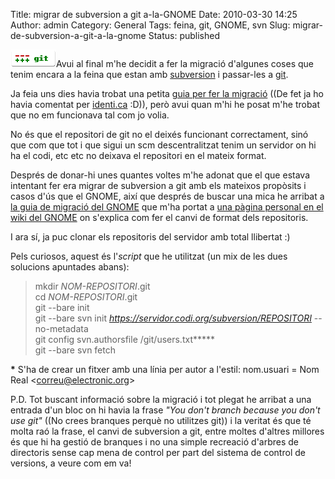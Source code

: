 Title: migrar de subversion a git a-la-GNOME
Date: 2010-03-30 14:25
Author: admin
Category: General
Tags: feina, git, GNOME, svn
Slug: migrar-de-subversion-a-git-a-la-gnome
Status: published

[<img src="./wp-content/uploads/2009/03/git-logo.png" title="git-logo" class="alignright size-full wp-image-540" width="73" height="28" />](./wp-content/uploads/2009/03/git-logo.png)Avui al final m'he decidit a fer la migració d'algunes coses que tenim encara a la feina que estan amb [subversion](http://subversion.tigris.org/ "Lloc web del programa de control de versions subversion") i passar-les a [git](http://git-scm.com/ "Lloc web del programa de control de versions git").

Ja feia uns dies havia trobat una petita [guia per fer la migració](http://www.jonmaddox.com/2008/03/05/cleanly-migrate-your-subversion-repository-to-a-git-repository/ "Entrada en un bloc que parla sobre com fer una migració de subversion a git") ((De fet ja ho havia comentat per [identi.ca](http://identi.ca/gforcada "El meu compte d'identi.ca") :D)), però avui quan m'hi he posat m'he trobat que no em funcionava tal com jo volia.

No és que el repositori de git no el deixés funcionant correctament, sinó que com que tot i que sigui un scm descentralitzat tenim un servidor on hi ha el codi, etc etc no deixava el repositori en el mateix format.

Després de donar-hi unes quantes voltes m'he adonat que el que estava intentant fer era migrar de subversion a git amb els mateixos propòsits i casos d'ús que el GNOME, així que després de buscar una mica he arribat a [la guia de migració del GNOME](http://live.gnome.org/GitMigration "Guia de migració del GNOME de subversion a git") que m'ha portat a [una pàgina personal en el wiki del GNOME](http://live.gnome.org/JohnCarr/Git "Pàgina personal en el wiki del GNOME amb informació sobre la conversió de repositoris de subversion a git") on s'explica com fer el canvi de format dels repositoris.

I ara sí, ja puc clonar els repositoris del servidor amb total llibertat :)

Pels curiosos, aquest és l'*script* que he utilitzat (un mix de les dues solucions apuntades abans):

> mkdir *NOM-REPOSITORI*.git  
> cd *NOM-REPOSITORI*.git  
> git --bare init  
> git --bare svn init *https://servidor.codi.org/subversion/REPOSITORI* --no-metadata  
> git config svn.authorsfile /git/users.txt**\***  
> git --bare svn fetch

**\*** S'ha de crear un fitxer amb una línia per autor a l'estil: nom.usuari = Nom Real \<correu@electronic.org\>

P.D. Tot buscant informació sobre la migració i tot plegat he arribat a una entrada d'un bloc on hi havia la frase *"You don't branch because you don't use git"* ((No crees branques perquè no utilitzes git)) i la veritat és que té molta raó la frase, el canvi de subversion a git, entre moltes d'altres millores és que hi ha gestió de branques i no una simple recreació d'arbres de directoris sense cap mena de control per part del sistema de control de versions, a veure com em va!
